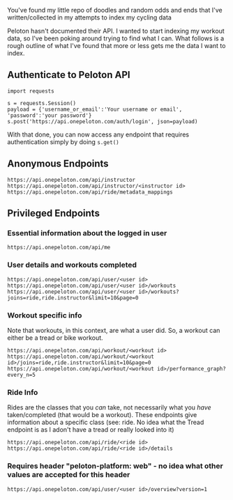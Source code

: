 You've found my little repo of doodles and random odds and ends that I've written/collected in my attempts to index my cycling data

Peloton hasn't documented their API. I wanted to start indexing my workout data, so I've been poking around trying to find what I can. What follows is a rough outline of what I've found that more or less gets me the data I want to index.

## Authenticate to Peloton API
```
import requests

s = requests.Session()
payload = {'username_or_email':'Your username or email', 'password':'your password'}
s.post('https://api.onepeloton.com/auth/login', json=payload)
```

With that done, you can now access any endpoint that requires authentication simply by doing `s.get()`

## Anonymous Endpoints
```
https://api.onepeloton.com/api/instructor
https://api.onepeloton.com/api/instructor/<instructor id>
https://api.onepeloton.com/api/ride/metadata_mappings
```

## Privileged Endpoints

### Essential information about the logged in user
```
https://api.onepeloton.com/api/me
```

### User details and workouts completed
```
https://api.onepeloton.com/api/user/<user id>
https://api.onepeloton.com/api/user/<user id>/workouts
https://api.onepeloton.com/api/user/<user id>/workouts?joins=ride,ride.instructor&limit=10&page=0
```

### Workout specific info

Note that workouts, in this context, are what a user did. So, a workout can either be a tread or bike workout.
```
https://api.onepeloton.com/api/workout/<workout id>
https://api.onepeloton.com/api/workout/<workout id>/joins=ride,ride.instructor&limit=10&page=0
https://api.onepeloton.com/api/workout/<workout id>/performance_graph?every_n=5
```

### Ride Info

Rides are the classes that you _can_ take, not necessarily what you _have_ taken/completed (that would be a workout). These endpoints give information about a specific class (see: ride. No idea what the Tread endpoint is as I adon't have a tread or really looked into it)
```
https://api.onepeloton.com/api/ride/<ride id>
https://api.onepeloton.com/api/ride/<ride id>/details
```

### Requires header "peloton-platform: web" - no idea what other values are accepted for this header
```
https://api.onepeloton.com/api/user/<user id>/overview?version=1
```
